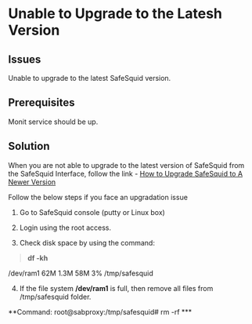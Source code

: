 # Unable to Upgrade to the Latesh Version

## Issues

Unable to upgrade to the latest SafeSquid version.

## Prerequisites

Monit service should be up.

## Solution

When you are not able to upgrade to the latest version of SafeSquid from the SafeSquid Interface, follow the link - [How to Upgrade SafeSquid to A Newer Version](https://help.safesquid.com/portal/en/kb/articles/upgrade-safesquid-to-a-newer-version)

Follow the below steps if you face an upgradation issue

1.  Go to SafeSquid console (putty or Linux box)

2.  Login using the root access.

3.  Check disk space by using the command:

> **df -kh**

/dev/ram1 62M 1.3M 58M 3% /tmp/safesquid

4.  If the file system **/dev/ram1** is full, then remove all files from /tmp/safesquid folder.

**Command: root@sabproxy:/tmp/safesquid# rm -rf ***
